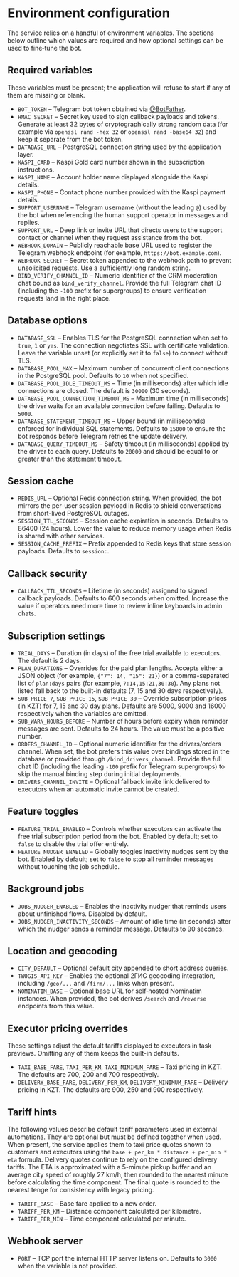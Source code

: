 # Environment configuration

The service relies on a handful of environment variables. The sections below outline
which values are required and how optional settings can be used to fine‑tune the bot.

## Required variables

These variables must be present; the application will refuse to start if any of them
are missing or blank.

- `BOT_TOKEN` – Telegram bot token obtained via [@BotFather](https://t.me/BotFather).
- `HMAC_SECRET` – Secret key used to sign callback payloads and tokens. Generate at
  least 32 bytes of cryptographically strong random data (for example via
  `openssl rand -hex 32` or `openssl rand -base64 32`) and keep it separate from the
  bot token.
- `DATABASE_URL` – PostgreSQL connection string used by the application layer.
- `KASPI_CARD` – Kaspi Gold card number shown in the subscription instructions.
- `KASPI_NAME` – Account holder name displayed alongside the Kaspi details.
- `KASPI_PHONE` – Contact phone number provided with the Kaspi payment details.
- `SUPPORT_USERNAME` – Telegram username (without the leading `@`) used by the bot
  when referencing the human support operator in messages and replies.
- `SUPPORT_URL` – Deep link or invite URL that directs users to the support contact
  or channel when they request assistance from the bot.
- `WEBHOOK_DOMAIN` – Publicly reachable base URL used to register the Telegram webhook
  endpoint (for example, `https://bot.example.com`).
- `WEBHOOK_SECRET` – Secret token appended to the webhook path to prevent unsolicited
  requests. Use a sufficiently long random string.
- `BIND_VERIFY_CHANNEL_ID` – Numeric identifier of the CRM moderation chat bound as
  `bind_verify_channel`. Provide the full Telegram chat ID (including the `-100`
  prefix for supergroups) to ensure verification requests land in the right place.

## Database options

- `DATABASE_SSL` – Enables TLS for the PostgreSQL connection when set to `true`,
  `1` or `yes`. The connection negotiates SSL with certificate validation. Leave
  the variable unset (or explicitly set it to `false`) to connect without TLS.
- `DATABASE_POOL_MAX` – Maximum number of concurrent client connections in the
  PostgreSQL pool. Defaults to `10` when not specified.
- `DATABASE_POOL_IDLE_TIMEOUT_MS` – Time (in milliseconds) after which idle
  connections are closed. The default is `30000` (30 seconds).
- `DATABASE_POOL_CONNECTION_TIMEOUT_MS` – Maximum time (in milliseconds) the
  driver waits for an available connection before failing. Defaults to `5000`.
- `DATABASE_STATEMENT_TIMEOUT_MS` – Upper bound (in milliseconds) enforced for
  individual SQL statements. Defaults to `15000` to ensure the bot responds
  before Telegram retries the update delivery.
- `DATABASE_QUERY_TIMEOUT_MS` – Safety timeout (in milliseconds) applied by the
  driver to each query. Defaults to `20000` and should be equal to or greater
  than the statement timeout.

## Session cache

- `REDIS_URL` – Optional Redis connection string. When provided, the bot
  mirrors the per-user session payload in Redis to shield conversations from
  short-lived PostgreSQL outages.
- `SESSION_TTL_SECONDS` – Session cache expiration in seconds. Defaults to
  86400 (24 hours). Lower the value to reduce memory usage when Redis is
  shared with other services.
- `SESSION_CACHE_PREFIX` – Prefix appended to Redis keys that store session
  payloads. Defaults to `session:`.

## Callback security

- `CALLBACK_TTL_SECONDS` – Lifetime (in seconds) assigned to signed callback
  payloads. Defaults to 600 seconds when omitted. Increase the value if
  operators need more time to review inline keyboards in admin chats.

## Subscription settings

- `TRIAL_DAYS` – Duration (in days) of the free trial available to executors. The
  default is 2 days.
- `PLAN_DURATIONS` – Overrides for the paid plan lengths. Accepts either a JSON
  object (for example, `{"7": 14, "15": 21}`) or a comma-separated list of
  `plan:days` pairs (for example, `7:14,15:21,30:30`). Any plans not listed fall
  back to the built-in defaults (7, 15 and 30 days respectively).
- `SUB_PRICE_7`, `SUB_PRICE_15`, `SUB_PRICE_30` – Override subscription prices (in
  KZT) for 7, 15 and 30 day plans. Defaults are 5000, 9000 and 16000 respectively
  when the variables are omitted.
- `SUB_WARN_HOURS_BEFORE` – Number of hours before expiry when reminder messages are
  sent. Defaults to 24 hours. The value must be a positive number.
- `ORDERS_CHANNEL_ID` – Optional numeric identifier for the drivers/orders channel.
  When set, the bot prefers this value over bindings stored in the database or
  provided through `/bind_drivers_channel`. Provide the full chat ID (including the
  leading `-100` prefix for Telegram supergroups) to skip the manual binding step
  during initial deployments.
- `DRIVERS_CHANNEL_INVITE` – Optional fallback invite link delivered to executors when
  an automatic invite cannot be created.

## Feature toggles

- `FEATURE_TRIAL_ENABLED` – Controls whether executors can activate the free trial
  subscription period from the bot. Enabled by default; set to `false` to disable
  the trial offer entirely.
- `FEATURE_NUDGER_ENABLED` – Globally toggles inactivity nudges sent by the bot.
  Enabled by default; set to `false` to stop all reminder messages without touching
  the job schedule.

## Background jobs

- `JOBS_NUDGER_ENABLED` – Enables the inactivity nudger that reminds users about
  unfinished flows. Disabled by default.
- `JOBS_NUDGER_INACTIVITY_SECONDS` – Amount of idle time (in seconds) after which
  the nudger sends a reminder message. Defaults to 90 seconds.

## Location and geocoding

- `CITY_DEFAULT` – Optional default city appended to short address queries.
- `TWOGIS_API_KEY` – Enables the optional 2ГИС geocoding integration, including
  `/geo/...` and `/firm/...` links when present.
- `NOMINATIM_BASE` – Optional base URL for self‑hosted Nominatim instances. When
  provided, the bot derives `/search` and `/reverse` endpoints from this value.

## Executor pricing overrides

These settings adjust the default tariffs displayed to executors in task previews.
Omitting any of them keeps the built-in defaults.

- `TAXI_BASE_FARE`, `TAXI_PER_KM`, `TAXI_MINIMUM_FARE` – Taxi pricing in KZT. The
  defaults are 700, 200 and 700 respectively.
- `DELIVERY_BASE_FARE`, `DELIVERY_PER_KM`, `DELIVERY_MINIMUM_FARE` – Delivery
  pricing in KZT. The defaults are 900, 250 and 900 respectively.

## Tariff hints

The following values describe default tariff parameters used in external automations.
They are optional but must be defined together when used. When present, the service
applies them to taxi price quotes shown to customers and executors using the
`base + per_km * distance + per_min * eta` formula. Delivery quotes continue to rely
on the configured delivery tariffs. The ETA is approximated with a 5-minute pickup
buffer and an average city speed of roughly 27 km/h, then rounded to the nearest
minute before calculating the time component. The final quote is rounded to the
nearest tenge for consistency with legacy pricing.

- `TARIFF_BASE` – Base fare applied to a new order.
- `TARIFF_PER_KM` – Distance component calculated per kilometre.
- `TARIFF_PER_MIN` – Time component calculated per minute.

## Webhook server

- `PORT` – TCP port the internal HTTP server listens on. Defaults to `3000` when
  the variable is not provided.

